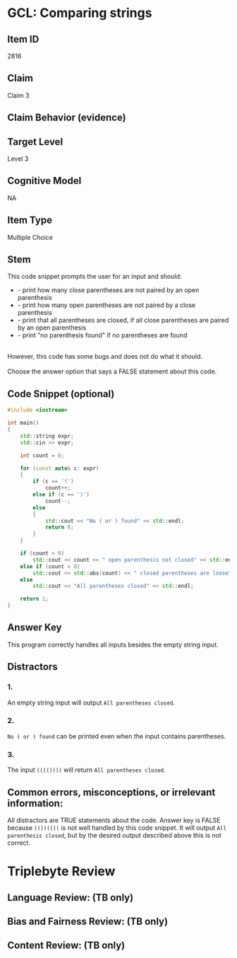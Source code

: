 # GCL: Comparing strings

## Item ID
2816

## Claim
Claim 3

## Claim Behavior (evidence)

## Target Level 
Level 3

## Cognitive Model
NA

## Item Type
Multiple Choice

## Stem
This code snippet prompts the user for an input and should:

<ul>
    <li>- print how many close parentheses are not paired by an open parenthesis</li>
    <li>- print how many open parentheses are not paired by a close parenthesis</li>
    <li>- print that all parentheses are closed, if all close parentheses are paired by an open parenthesis</li>
    <li>- print "no parenthesis found" if no parentheses are found</li>
</ul>

<br>
However, this code has some bugs and does not do what it should.
<br><br>
Choose the answer option that says a FALSE statement about this code.

## Code Snippet (optional)
```cpp
#include <iostream>

int main()
{
    std::string expr;
    std::cin >> expr;

    int count = 0;

    for (const auto& c: expr)
    {
        if (c == '(')
            count++;
        else if (c == ')')
            count--;
        else
        {
            std::cout << "No ( or ) found" << std::endl;
            return 0;
        }
    }

    if (count > 0)
        std::cout << count << " open parenthesis not closed" << std::endl;
    else if (count < 0)
        std::cout << std::abs(count) << " closed parentheses are loose" << std::endl;
    else
        std::cout << "All parentheses closed" << std::endl;

    return 1;
}
```

## Answer Key
This program correctly handles all inputs besides the empty string input.

## Distractors

### 1.
An empty string input will output `All parentheses closed`.

### 2.
`No ( or ) found` can be printed even when the input contains parentheses.

### 3.
The input `(((())))` will return `All parentheses closed`.

## Common errors, misconceptions, or irrelevant information:
All distractors are TRUE statements about the code.
Answer key is FALSE because `))))((((` is not well handled by this code snippet. It will output `All parenthesis closed`, but by the desired output described above
this is not correct. 

# Triplebyte Review


## Language Review: (TB only)


## Bias and Fairness Review: (TB only)


## Content Review: (TB only)

